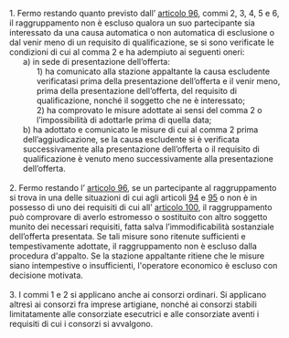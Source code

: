 <ul style="list-style-type: none;">
    <li>1. Fermo restando quanto previsto dall’ <a href="/articolo-96/1">articolo 96</a>, commi 2, 3, 4, 5 e 6, il raggruppamento non è escluso qualora un suo partecipante sia interessato da una causa automatica o non automatica di esclusione o dal venir meno di un requisito di qualificazione, se si sono verificate le condizioni di cui al comma 2 e ha adempiuto ai seguenti oneri: 
        <ul class="alist" style="list-style-type: none;">
            <li>a) in sede di presentazione dell’offerta: 
                <ul style="list-style-type: none;">
                    <li>1) ha comunicato alla stazione appaltante la causa escludente verificatasi prima della presentazione dell’offerta e il venir meno, prima della presentazione dell’offerta, del requisito di qualificazione, nonché il soggetto che ne è interessato;</li>
                    <li>2) ha comprovato le misure adottate ai sensi del comma 2 o l’impossibilità di adottarle prima di quella data;</li>
                </ul>
            </li>
            <li>b) ha adottato e comunicato le misure di cui al comma 2 prima dell’aggiudicazione, se la causa escludente si è verificata successivamente alla presentazione dell’offerta o il requisito di qualificazione è venuto meno successivamente alla presentazione dell’offerta. </li>
        </ul>
    </li></br>
    <li>2. Fermo restando l’ <a href="/articolo-96/1">articolo 96</a>, se un partecipante al raggruppamento si trova in una delle situazioni di cui agli articoli <a href="/articolo-94/1">94</a> e <a href="/articolo-95/1">95</a> o non è in possesso di uno dei requisiti di cui all’ <a href="/articolo-100/2">articolo 100</a>, il raggruppamento può comprovare di averlo estromesso o sostituito con altro soggetto munito dei necessari requisiti, fatta salva l’immodificabilità sostanziale dell’offerta presentata. Se tali misure sono ritenute sufficienti e tempestivamente adottate, il raggruppamento non è escluso dalla procedura d'appalto. Se la stazione appaltante ritiene che le misure siano intempestive o insufficienti, l'operatore economico è escluso con decisione motivata. </li></br>
    <li>3. I commi 1 e 2 si applicano anche ai consorzi ordinari. Si applicano altresì ai consorzi fra imprese artigiane, nonché ai consorzi stabili limitatamente alle consorziate esecutrici e alle consorziate aventi i requisiti di cui i consorzi si avvalgono. </li></br>
</ul> 